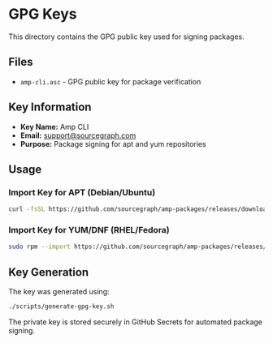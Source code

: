 # GPG Keys

This directory contains the GPG public key used for signing packages.

## Files

- `amp-cli.asc` - GPG public key for package verification

## Key Information

- **Key Name:** Amp CLI
- **Email:** support@sourcegraph.com
- **Purpose:** Package signing for apt and yum repositories

## Usage

### Import Key for APT (Debian/Ubuntu)
```bash
curl -fsSL https://github.com/sourcegraph/amp-packages/releases/download/gpg/amp-cli.asc | sudo gpg --dearmor -o /usr/share/keyrings/amp-cli.gpg
```

### Import Key for YUM/DNF (RHEL/Fedora)
```bash
sudo rpm --import https://github.com/sourcegraph/amp-packages/releases/download/gpg/amp-cli.asc
```

## Key Generation

The key was generated using:
```bash
./scripts/generate-gpg-key.sh
```

The private key is stored securely in GitHub Secrets for automated package signing.
